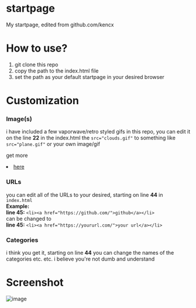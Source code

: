# startpage
My startpage, edited from github.com/kencx

# How to use?

1. git clone this repo
2. copy the path to the index.html file
3. set the path as your default startpage in your desired browser

# Customization

### Image(s)
i have included a few vaporwave/retro styled gifs in this repo, you can edit it on the line <b>22</b> in the index.html the ```src="clouds.gif"``` to something like ```src="plane.gif"``` or your own image/gif

get more <li><a href="https://giphy.com/search/vaporwave/">here</a></li>

### URLs
you can edit all of the URLs to your desired, starting on line **44** in ```index.html```
<br> **Example:** <br>
**line 45:** ```<li><a href="https://github.com/">github</a></li>``` <br >can be changed to <br> **line 45:** ```<li><a href="https://yoururl.com/">your url</a></li>```

### Categories

i think you get it, starting on line **44** you can change the names of the categories etc. etc. i believe you're not dumb and understand

# Screenshot
![image](https://user-images.githubusercontent.com/76164598/170824479-5918fe82-18df-4549-8b20-c2b1595a27d0.png)
